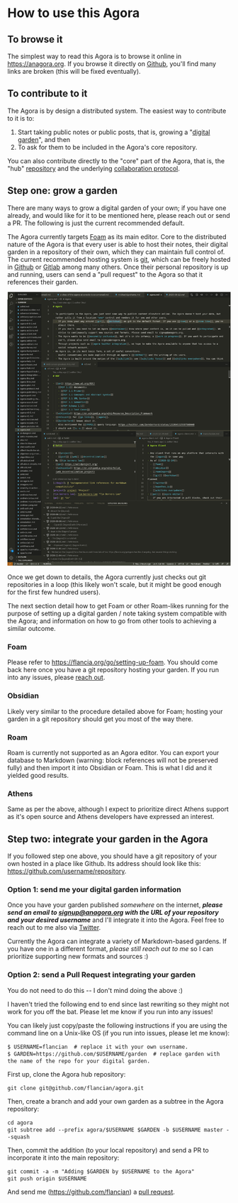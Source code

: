 # How to use this Agora

## To browse it
The simplest way to read this Agora is to browse it online in https://anagora.org. If you browse it directly on [Github](https://flancia.org/go/agora-git), you'll find many links are broken (this will be fixed eventually).

## To contribute to it
The Agora is by design a distributed system. The easiest way to contribute to it is to:

1. Start taking public notes or public posts, that is, growing a "[digital garden](https://flancia.org/go/digital-garden)", and then
1. To ask for them to be included in the Agora's core repository.

You can also contribute directly to the "core" part of the Agora, that is, the "hub" [repository](https://flancia.org/go/agora-git) and the underlying [collaboration protocol](https://flancia.org/go/agora-protocol).

## Step one: grow a garden

There are many ways to grow a digital garden of your own; if you have one already, and would like for it to be mentioned here, please reach out or send a PR. The following is just the current recommended default.

The Agora currently targets [Foam](https://flancia.org/go/foam) as its main editor. Core to the distributed nature of the Agora is that every user is able to host their notes, their digital garden in a repository of their own, which they can maintain full control of. The current recommended hosting system is [git](https://flancia.org/go/git), which can be freely hosted in [Github](https://github.com) or [Gitlab](https://gitlab.com) among many others. Once their personal repository is up and running, users can send a "pull request" to the Agora so that it references their garden.

![Foam](foam.png)

Once we get down to details, the Agora currently just checks out git repositories in a loop (this likely won't scale, but it might be good enough for the first few hundred users).

The next section detail how to get Foam or other Roam-likes running for the purpose of setting up a digital garden / note taking system compatible with the Agora; and information on how to go from other tools to achieving a similar outcome.

### Foam
Please refer to https://flancia.org/go/setting-up-foam. You should come back here once you have a git repository hosting your garden. If you run into any issues, please [reach out](https://flancia.org/go/twitter).

### Obsidian
Likely very similar to the procedure detailed above for Foam; hosting your garden in a git repository should get you most of the way there.

### Roam
Roam is currently not supported as an Agora editor. You can export your database to Markdown (warning: block references will not be preserved fully) and then import it into Obsidian or Foam. This is what I did and it yielded good results.

### Athens
Same as per the above, although I expect to prioritize direct Athens support as it's open source and Athens developers have expressed an interest.

## Step two: integrate your garden in the Agora
If you followed step one above, you should have a git repository of your own hosted in a place like Github. Its address should look like this: <https://github.com/username/repository>. 

### Option 1: send me your digital garden information
Once you have your garden published *somewhere* on the internet, ***please send an email to signup@anagora.org with the URL of your repository and your desired username*** and I'll integrate it into the Agora. Feel free to reach out to me also via [Twitter](https://twitter.com/flancian).

Currently the Agora can integrate a variety of Markdown-based gardens. If you have one in a different format, *please still reach out to me* so I can prioritize supporting new formats and sources :)

### Option 2: send a Pull Request integrating your garden
You do not need to do this -- I don't mind doing the above :)

I haven't tried the following end to end since last rewriting so they might not work for you off the bat. Please let me know if you run into any issues!

You can likely just copy/paste the following instructions if you are using the command line on a Unix-like OS (if you run into issues, please let me know):

```
$ USERNAME=flancian  # replace it with your own username.
$ GARDEN=https://github.com/$USERNAME/garden  # replace garden with the name of the repo for your digital garden.
```

First up, clone the Agora hub repository:

```
git clone git@github.com/flancian/agora.git
```

Then, create a branch and add your own garden as a subtree in the Agora repository:
```
cd agora
git subtree add --prefix agora/$USERNAME $GARDEN -b $USERNAME master --squash
```

Then, commit the addition (to your local repository) and send a PR to incorporate it into the main repository:

```
git commit -a -m "Adding $GARDEN by $USERNAME to the Agora"
git push origin $USERNAME
```

And send me (<https://github.com/flancian>) a [pull request](https://docs.github.com/en/free-pro-team@latest/github/collaborating-with-issues-and-pull-requests/creating-a-pull-request).